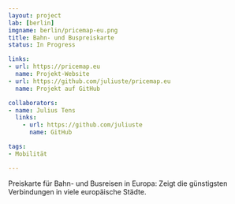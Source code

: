 ```yaml
---
layout: project
lab: [berlin]
imgname: berlin/pricemap-eu.png
title: Bahn- und Buspreiskarte
status: In Progress

links:
- url: https://pricemap.eu
  name: Projekt-Website
- url: https://github.com/juliuste/pricemap.eu
  name: Projekt auf GitHub

collaborators:
- name: Julius Tens
  links:
    - url: https://github.com/juliuste
      name: GitHub

tags:
- Mobilität

---
```


Preiskarte für Bahn- und Busreisen in Europa: Zeigt die günstigsten Verbindungen in viele europäische Städte.
